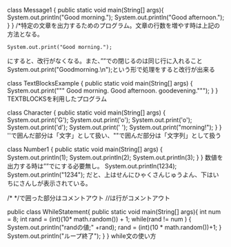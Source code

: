 class Message1 {
  public static void main(String[] args){
    System.out.println("Good morning.");
    System.out.println("Good afternoon.");
  }
}
/*特定の文章を出力するためのプログラム。文章の行数を増やす時は上記の方法となる。

    System.out.print("Good morning.");
にすると、改行がなくなる。また、””での閉じるのは同じ行に入れること
    System.out.print("Goodmorning.\n");という形で処理をすると改行が出来る

class TextBlocksExample {
    public static void main(String[] args) {
      System.out.print("""
          Good morning.
          Good afternoon.
          goodevening.""");
    }
}
TEXTBLOCKSを利用したプログラム

class Character {
  public static void main(String[] args) {
    System.out.print('G');
    System.out.print('o');
    System.out.print('o');
    System.out.print('d');
    System.out.print(' ');
    System.out.print("morning!");
  }
}
''で囲んだ部分は「文字」として扱い、""で囲んだ部分は「文字列」として扱う

class Number1 {
  public static void main(String[] args) {
    System.out.println(1);
    System.out.println(2);
    System.out.println(3);
  }
}
数値を出力する時は””でにする必要無し。
    System.out.println(1234);
    System.out.println("1234");
だと、上はせんにひゃくさんじゅうよん、下はいちにさんしが表示されている。


/*  */で囲った部分はコメントアウト
//は行がコメントアウト

public class WhileStatement{
  public static void main(String[] args){
    int num = 8;
    int rand = (int)(10* math.random()) + 1;
    while(rand != num ) {
      System.out.println("randの値;" +rand);
      rand = (int)(10 * math.random())+1;
      }
      System.out.println("ループ終了");
    }
  }
while文の使い方
